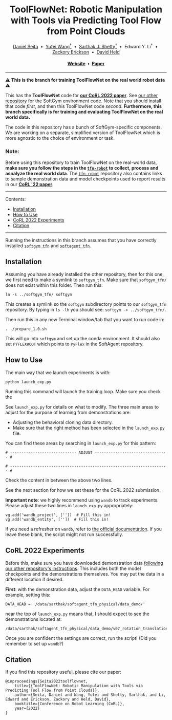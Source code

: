 <h1 align="center">
  ToolFlowNet: Robotic Manipulation with Tools via Predicting Tool Flow from Point Clouds</h1>

<div align="center">
  <a href="http://www.cs.cmu.edu/~dseita/">Daniel Seita</a> &nbsp;•&nbsp;
  <a href="https://yufeiwang63.github.io/">Yufei Wang<sup>†</sup></a> &nbsp;•&nbsp;
  <a href="https://sarthakjshetty.github.io/">Sarthak J. Shetty<sup>†</sup></a> &nbsp;•&nbsp;
  Edward Y. Li<sup>†</sup> &nbsp;•&nbsp;
  <a href="https://zackory.com/">Zackory Erickson</a> &nbsp;•&nbsp;
  <a href="https://davheld.github.io/">David Held</a>
</div>

<h4 align="center">
  <a href="https://sites.google.com/view/point-cloud-policy/home"><b>Website</b></a> &nbsp;•&nbsp;
  <a href="https://arxiv.org/abs/2211.09006"><b>Paper</b></a>
</h4>

<hr>

:warning: **This is the branch for training ToolFlowNet on the real world robot data** :warning:

This has the **ToolFlowNet** code for
<a href="https://arxiv.org/abs/2211.09006"><b>our CoRL 2022 paper</b></a>.
See <a href="https://github.com/DanielTakeshi/softgym_tfn">our other repository</a>
for the SoftGym environment code. Note that you should install that code *first*,
and then this ToolFlowNet code *second*. **Furthermore, this branch specifically is for training and evaluating ToolFlowNet on the real world data.**

The code in this repository has a bunch of SoftGym-specific components. We are
working on a separate, simplified version of ToolFlowNet which is more agnostic
to the choice of environment or task.

### **Note**:

Before using this repository to train ToolFlowNet on the real-world data, **make sure you follow the steps in the [`tfn-robot`](https://github.com/SarthakJShetty/tfn-robot) to collect, process and asnalyze the real world data**. The [`tfn-robot`](https://github.com/SarthakJShetty/tfn-robot) repository also contains links to sample demonstration data and model checkpoints used to report results in our [**CoRL '22 paper**](https://tinyurl.com/toolflownet).

<hr>

Contents:

- [Installation](#installation)
- [How to Use](#how-to-use)
- [CoRL 2022 Experiments](#corl-2022-experiments)
- [Citation](#citation)

<hr>

Running the instructions in this branch assumes that you have correctly installed [`softgym_tfn`](https://github.com/DanielTakeshi/softgym_tfn) and [`softagent_tfn`](https://github.com/DanielTakeshi/softagent_tfn/).

## Installation

Assuming you have already installed the other repository, then for this one, we
first need to make a symlink to `softgym_tfn`. Make sure that `softgym_tfn/`
does not exist within this folder. Then run this:

```
ln -s ../softgym_tfn/ softgym
```

This creates a symlink so the `softgym` subdirectory points to our `softgym_tfn`
repository. By typing in `ls -lh` you should see: `softgym -> ../softgym_tfn/`.

Then run this in any new Terminal window/tab that you want to run code in:

```
. ./prepare_1.0.sh
```

This will go into `softgym` and set up the conda environment. It should also set
`PYFLEXROOT` which points to `PyFlex` in the SoftAgent repository.

## How to Use

The main way that we launch experiments is with:

```
python launch_exp.py
```

Running this command will launch the training loop. Make sure you check the 

See `launch_exp.py` for details on what to modify. The three main areas to
adjust for the purpose of learning from demonstrations are:

- Adjusting the behavioral cloning data directory.
- Make sure that the right method has been selected in the `launch_exp.py` file. 

You can find these areas by searching in `launch_exp.py` for this pattern:

```
# ----------------------------- ADJUST -------------------------------- #

# --------------------------------------------------------------------- #
```

Check the content in between the above two lines.

See the next section for how we set these for the CoRL 2022 submission.

**Important note**: we highly recommend using `wandb` to track experiments.
Please adjust these two lines in `launch_exp.py` appropriately:

```
vg.add('wandb_project', [''])  # Fill this in!
vg.add('wandb_entity', [''])  # Fill this in!
```

If you need a refresher on `wandb`, refer to [the official documentation][2]. If
you leave these blank, the script might not run successfully.

## CoRL 2022 Experiments

Before this, make sure you have downloaded demonstration data [following our
other repository's instructions][1]. This includes both the model checkpoints and the
demonstrations themselves. You may put the data in a different location if
desired.

**First**: with the demonstration data, adjust the `DATA_HEAD` variable. For
example, setting this:

```
DATA_HEAD = '/data/sarthak/softagent_tfn_physical/data_demo/'
```

near the top of `launch_exp.py` means that, I should expect to see the demonstrations located at:

```
/data/sarthak/softagent_tfn_physical/data_demo/v07_rotation_translation_variably_composed
```

Once you are confident the settings are correct, run the script! (Did you
remember to set up `wandb`?)

## Citation

If you find this repository useful, please cite our paper:

```
@inproceedings{Seita2022toolflownet,
    title={{ToolFlowNet: Robotic Manipulation with Tools via Predicting Tool Flow from Point Clouds}},
    author={Seita, Daniel and Wang, Yufei and Shetty, Sarthak, and Li, Edward and Erickson, Zackory and Held, David},
    booktitle={Conference on Robot Learning (CoRL)},
    year={2022}
}
```

[1]:https://github.com/SarthakJShetty/tfn-robot
[2]:https://docs.wandb.ai/
